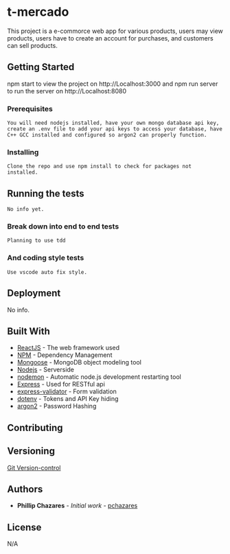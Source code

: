 # t-mercado

This project is a e-commorce web app for various products, users may view products, users have to create an account for purchases, and customers can sell products.

## Getting Started

npm start to view the project on http://Localhost:3000 and npm run server to run the server on http://Localhost:8080

### Prerequisites

```
You will need nodejs installed, have your own mongo database api key, create an .env file to add your api keys to access your database, have C++ GCC installed and configured so argon2 can properly function.
```

### Installing

```
Clone the repo and use npm install to check for packages not installed.
```

## Running the tests

```
No info yet.
```

### Break down into end to end tests

```
Planning to use tdd
```

### And coding style tests

```
Use vscode auto fix style.
```

## Deployment

No info.

## Built With

* [ReactJS](https://reactjs.org/) - The web framework used
* [NPM](https://www.npmjs.com/) - Dependency Management
* [Mongoose](https://www.npmjs.com/package/mongoose) - MongoDB object modeling tool
* [Nodejs](https://nodejs.org/en/) - Serverside
* [nodemon](https://www.npmjs.com/package/nodemon) - Automatic node.js development restarting tool
* [Express](https://expressjs.com/) - Used for RESTful api
* [express-validator](https://express-validator.github.io/docs/) - Form validation
* [dotenv](https://www.npmjs.com/package/dotenv) - Tokens and API Key hiding
* [argon2](https://www.npmjs.com/package/argon2) - Password Hashing

## Contributing


## Versioning

[Git Version-control](https://git-scm.com/) 

## Authors

* **Phillip Chazares** - *Initial work* - [pchazares](https://github.com/pchazares)

## License

N/A


